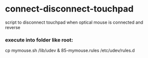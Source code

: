 # connect-disconnect-touchpad
script to disconnect touchpad when optical mouse is connected and reverse

### execute into folder like root:
cp mymouse.sh /lib/udev & 85-mymouse.rules /etc/udev/rules.d
